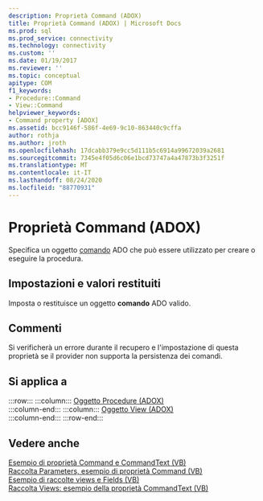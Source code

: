 ```yaml
---
description: Proprietà Command (ADOX)
title: Proprietà Command (ADOX) | Microsoft Docs
ms.prod: sql
ms.prod_service: connectivity
ms.technology: connectivity
ms.custom: ''
ms.date: 01/19/2017
ms.reviewer: ''
ms.topic: conceptual
apitype: COM
f1_keywords:
- Procedure::Command
- View::Command
helpviewer_keywords:
- Command property [ADOX]
ms.assetid: bcc9146f-586f-4e69-9c10-863440c9cffa
author: rothja
ms.author: jroth
ms.openlocfilehash: 17dcabb379e9cc5d111b5c6914a99672039a2681
ms.sourcegitcommit: 7345e4f05d6c06e1bcd73747a4a47873b3f3251f
ms.translationtype: MT
ms.contentlocale: it-IT
ms.lasthandoff: 08/24/2020
ms.locfileid: "88770931"
---
```

# <a name="command-property-adox"></a>Proprietà Command (ADOX)
Specifica un oggetto [comando](../ado-api/command-object-ado.md) ADO che può essere utilizzato per creare o eseguire la procedura.  
  
## <a name="settings-and-return-values"></a>Impostazioni e valori restituiti  
 Imposta o restituisce un oggetto **comando** ADO valido.  
  
## <a name="remarks"></a>Commenti  
 Si verificherà un errore durante il recupero e l'impostazione di questa proprietà se il provider non supporta la persistenza dei comandi.  
  
## <a name="applies-to"></a>Si applica a  

:::row:::
    :::column:::
        [Oggetto Procedure (ADOX)](./procedure-object-adox.md)  
    :::column-end:::
    :::column:::
        [Oggetto View (ADOX)](./view-object-adox.md)  
    :::column-end:::
:::row-end:::

## <a name="see-also"></a>Vedere anche  
 [Esempio di proprietà Command e CommandText (VB)](./command-and-commandtext-properties-example-vb.md)   
 [Raccolta Parameters, esempio di proprietà Command (VB)](./parameters-collection-command-property-example-vb.md)   
 [Esempio di raccolte views e Fields (VB)](./views-and-fields-collections-example-vb.md)   
 [Raccolta Views: esempio della proprietà CommandText (VB)](./views-collection-commandtext-property-example-vb.md)